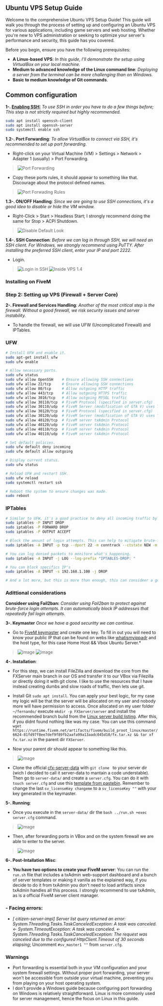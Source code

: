 ## Ubuntu VPS Setup Guide
Welcome to the comprehensive Ubuntu VPS Setup Guide! This guide will walk you through the process of setting up and configuring an Ubuntu VPS for various applications, including game servers and web hosting. Whether you're new to VPS administration or seeking to optimize your server's performance and security, this guide has you covered.

Before you begin, ensure you have the following prerequisites:

- **A Linux-based VPS**: *In this guide, I'll demonstrate the setup using VirtualBox on your local machine.*
- **Medium to advanced knowledge of the Linux command line**: *Deploying a server from the terminal can be more challenging than on Windows.*
- **Basic to medium knowledge of Git commands**.

## Common configuration
**1-. [Enabling SSH:](https://ubuntu.com/server/docs/service-openssh)** *To use SSH in order you have to do a few things before; This step is not strictly required but highly recommended.*
```bash
sudo apt install openssh-client
sudo apt install openssh-server
sudo systemctl enable ssh
```

**1.2-. Port Forwarding**: *To allow VirtualBox to connect via SSH, it's recommended to set up port forwarding.*
   - Right-click on your Virtual Machine (VM) > Settings > Network > Adapter 1 (usually) > Port Forwarding.
   > ![Port Forwarding](https://github.com/ferrnnaando/fivem-gameserver-setup/assets/77246868/d7229cd7-591c-4634-8857-f323aed2a4fa)

   - Copy these ports rules, it should appear to something like that. Discourage about the protocol defined names.
   > ![Port Forwading Rules](https://github.com/ferrnnaando/fivem-gameserver-setup/assets/77246868/3da77abd-c506-4943-9515-13258faa55bf)


**1.3-. ON/OFF Handling**: *Since we are going to use SSH connections, it's a good idea to disable or hide the VM window.*
   - Right-Click > Start > Headless Start; I strongly recommend doing the same for Stop > ACPI Shutdown.
   > ![Disable Default Look](https://github.com/ferrnnaando/fivem-gameserver-setup/assets/77246868/618baada-35f9-415c-9d71-9cd5cfc9569a)

**1.4-. SSH Connection**: *Before we can log in through SSH, we will need an SSH client. For Windows, we strongly recommend using PuTTY. After installing the preferred SSH client, enter your IP and port 2222.*

   - Login.
   > ![Login in SSH](https://github.com/ferrnnaando/fivem-gameserver-setup/assets/77246868/b048e1d9-1d41-43cf-ab50-d7854533b679)
   > ![Inside VPS 1.4](https://github.com/ferrnnaando/fivem-gameserver-setup/assets/77246868/54109be2-ae7c-44d2-9dce-49953ca42044)

### Installing on FiveM
### Step 2: Setting up VPS (Firewall + Server Core)

**2-. Firewall and Services Handling**: *Another of the most critical step is the firewall. Without a good firewall, we risk security issues and server instability.*
   - To handle the firewall, we will use UFW (Uncomplicated Firewall) and IPTables.

   ### UFW
   ```bash
   # Install UFW and enable it.
   sudo apt-get install ufw
   sudo ufw enable

   # Allow necessary ports.
   sudo ufw status
   sudo ufw allow OpenSSH    # Ensure allowing SSH connections
   sudo ufw allow 22/tcp     # Ensure allowing SSH connections
   sudo ufw allow 80/tcp     # Allow outgoing HTTP traffic
   sudo ufw allow 443/tcp    # Allow outgoing HTTPS traffic
   sudo ufw allow 3016/tcp   # Allow outgoing MYSQL traffic
   sudo ufw allow 30110/tcp  # FiveM Protocol (specified in server.cfg)
   sudo ufw allow 30110/udp  # FiveM Server (modification of GTA V) uses TCP ports 30120 and 30110.
   sudo ufw allow 30120/tcp  # FiveM Protocol (specified in server.cfg)
   sudo ufw allow 30120/udp  # FiveM Server (modification of GTA V) uses TCP ports 30120 and 30110.
   sudo ufw allow 40120/tcp  # FiveM server txAdmin Protocol
   sudo ufw allow 40120/udp  # FiveM server txAdmin Protocol
   sudo ufw allow 40110/tcp  # FiveM server txAdmin Protocol
   sudo ufw allow 40110/udp  # FiveM server txAdmin Protocol 

   # Set default policies.
   sudo ufw default deny incoming
   sudo ufw default allow outgoing

   # Display current status.
   sudo ufw status

   # Reload UFW and restart SSH.
   sudo ufw reload
   sudo systemctl restart ssh

   # Reboot the system to ensure changes was made.
   sudo reboot
```

### IPTables
```bash
# Similar to UFW, it's a good practice to deny all incoming traffic by default and only allow the specific services and ports that you need. You can do this with the following rules:
sudo iptables -P INPUT DROP
sudo iptables -P FORWARD DROP
sudo iptables -P OUTPUT ACCEPT

# Block the amount of login attempts. This can help to mitigate brute-force password attacks and other else. Why your VPS should have more than 3 persons on it? This is very confusing, bad-practice. Just remember to have smart workers that doesnt have to relogin each minute.
sudo iptables -A INPUT -p tcp --dport 22 -m conntrack --ctstate NEW -m limit --limit 3/min --limit-burst 3 -j ACCEPT

# You can log denied packets to monitore what's happening.
sudo iptables -A INPUT -j LOG --log-prefix "IPTABLES-DROP: "

# You can block specifics IP's
sudo iptables -A INPUT -s 192.168.1.100 -j DROP

# And a lot more, but this is more than enough, this can consideer a good firewall configuration
```

### Adittional considerations
**Consideer using Fail2ban:** *Consider using Fail2ban to protect against brute-force login attempts. It can automatically block IP addresses that repeatedly fail login attempts.*

**3-. Keymaster** *Once we have a good securitty we can continue.*
   - Go to [FiveM keymaster](https://keymaster.fivem.net/) and create one key. To fill in out you will need to know your public IP that can be found on webs like [whatismyippadr](https://whatismyipaddress.com/es/mi-ip)    and the host type, for this case Home Host &&     Vbox Ubuntu Server.*
   > ![image](https://github.com/ferrnnaando/fivem-gameserver-setup/assets/77246868/e423ce7e-844f-4617-a493-e6d8209beebe)
   > ![image](https://github.com/ferrnnaando/fivem-gameserver-setup/assets/77246868/53734d98-8bca-4863-855a-6b57571d4074)

**4-. Installation**:
   - For this step, we can install FileZilla and download the core from the FXServer main branch in our OS and transfer it to our VBox via Filezilla or directly doing it with git clone. I like to use the resources that      I have instead creating dumbs and slow roads 
    of traffic, then lets use git.

   - Install Git `sudo apt install`. You can apply your best logic, for my case my logic will be that the server will be allocated on my user and nobody more will have permission to access.
     Once allocated on my user folder `~/fernando/` execute `mkdir -p FXServer/server` and install the recommended branch build from the [Linux server build listing](https://runtime.fivem.net/artifacts/fivem/build_proot_linux/master/). After this, if you didnt found 
     nothing like was my case. You can use this command `wget https://runtime.fivem.net/artifacts/fivem/build_proot_linux/master/6624-81fd97f8ee7def9f89fb2aafa99a13aadc045d10/fx.tar.xz && tar xf fx.tar.xz` in the parent 
     dir `FXServer`.

   -  Now your parent dir should appear to something like this.
   > ![image](https://github.com/ferrnnaando/fivem-gameserver-setup/assets/77246868/b1849b51-ad71-4d60-ba57-3b0809932dfe)

   - Clone the official [cfx-server-data](https://github.com/citizenfx/cfx-server-data) with `git clone ` to your server dir (wich I decided to call it server-data to mantain a code understable).
     Then go to `server-data/` and create a `server.cfg`. You can do it with `touch server.cfg` and use this [template from pastebin](https://pastebin.com/VKrAfXmt). Remember to change the last `sv_licenseKey changeme` 
     to a `sv_licenseKey ""` with your key generated in the keymaster.

**5-. Running**:
   - Once you execute in the `server-data/` dir the `bash ../run.sh +exec server.cfg` command.
   > ![image](https://github.com/ferrnnaando/fivem-gameserver-setup/assets/77246868/1b5de63f-9aed-459e-9616-4b39b6e72430)

   - Then, after forwarding ports in VBox and on the system firewall we are able to enter to the server.
   > ![image](https://github.com/ferrnnaando/fivem-gameserver-setup/assets/77246868/41e3a058-2f32-40da-a977-27435481388c)


**6-. Post-Intallation Misc**:
   - **You have two options to create your FiveM server**: You can run the `run.sh` file that includes a txAdmin web-support dashboard and a bunch of server templates or making it vanilla as the explained way, if you decide to do it from txAdmin you don't need to load    artifacts since txAdmin handles all this process. I strongly recommend to use txAdmin, as is a official FiveM server client manager.

   ### - **Facing errors**:
   - *[ citizen-server-impl] Server list query returned an error: System.Threading.Tasks.TaskCanceledException: A task was canceled. <- System.TimeoutException: A task was canceled. <- 
   System.Threading.Tasks.TaskCanceledException: The request was canceled due to the configured HttpClient.Timeout of 30 seconds elapsing*; Uncomment `#sv_master1 ""` from `server.cfg`.

### Warnings
   - Port forwarding is essential both in your VM configuration and your system firewall settings. Without proper port forwarding, your server won't be accessible from outside your virtual machine, preventing you from playing on your host operating system.
   - I don't provide a Windows guide because configuring port forwarding on Windows is relatively straightforward. Linux is more commonly used for server management, hence the focus on Linux in this guide.
